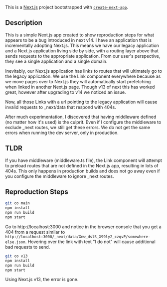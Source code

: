 This is a [Next.js](https://nextjs.org/) project bootstrapped with [`create-next-app`](https://github.com/vercel/next.js/tree/canary/packages/create-next-app).

## Description

This is a simple Next.js app created to show reproduction steps for what appears to be a bug introduced in next v14.
I have an application that is incrementally adopting Next.js. This means we have our legacy application and a Next.js
application living side by side, with a routing layer above that sends requests to the appropriate application. From
our user's perspective, they see a single application and a single domain.

Inevitably, our Next.js application has links to routes that will ultimately go to the legacy application. We use the
Link component everywhere because as we move pages over to Next.js they will automatically start prefetching when linked
in another Next.js page. Though v13 of next this has worked great, however after upgrading to v14 we noticed an issue.

Now, all those Links with a url pointing to the legacy application will cause invalid requests to _next/data that
respond with 404s.

After much experimentation, I discovered that having middleware defined (no matter how it's used) is the culprit. Even if
I configure the middleware to exclude _next routes, we still get these errors. We do not get the same errors when running
the dev server, only in production.

## TLDR

If you have middleware (middleware.ts file), the Link component will attempt to preload routes that are not defined in the
Next.js app, resulting in lots of 404s. This only happens in production builds and does not go away even if you configure
the middleware to ignore _next routes.

## Reproduction Steps

```bash
git co main
npm install
npm run build
npm start
```
Go to http://localhost:3000 and notice in the browser console that you get a 404 from a request similar to
`http://localhost:3000/_next/data/Xnw_dslS_X99ly2_czqvP/somewhere-else.json`. Hovering over the link with text "I do
not" will cause additional bad requests to send.

```bash
git co v13
npm install
npm run build
npm start
```

Using Next.js v13, the error is gone.
